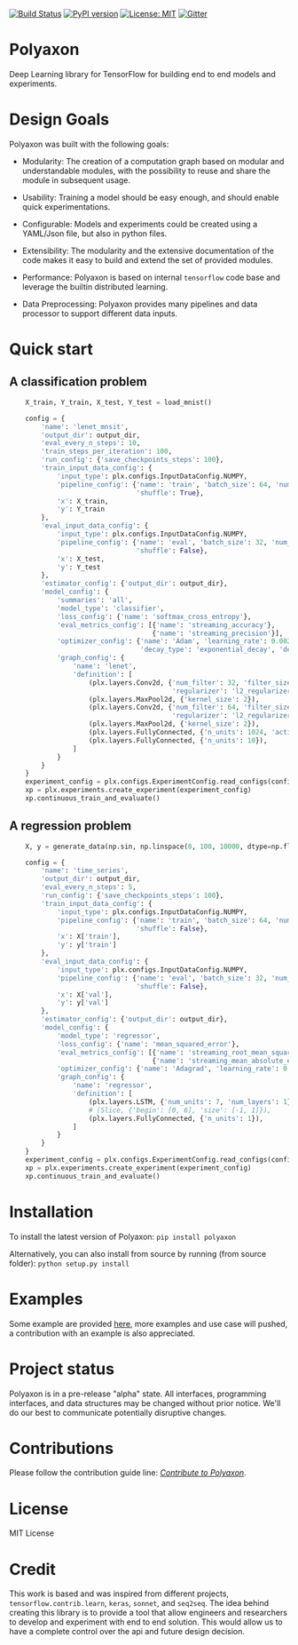 [![Build Status](https://travis-ci.org/polyaxon/polyaxon.svg?branch=master)](https://travis-ci.org/polyaxon/polyaxon)
[![PyPI version](https://badge.fury.io/py/polyaxon.svg)](https://badge.fury.io/py/polyaxon)
[![License: MIT](https://img.shields.io/badge/License-MIT-yellow.svg)](LICENCE)
[![Gitter](https://img.shields.io/gitter/room/nwjs/nw.js.svg)](https://gitter.im/polyaxon/polyaxon)

# Polyaxon

Deep Learning library for TensorFlow for building end to end models and experiments.

# Design Goals

Polyaxon was built with the following goals:

 * Modularity: The creation of a computation graph based on modular and understandable modules,
    with the possibility to reuse and share the module in subsequent usage.

 * Usability: Training a model should be easy enough, and should enable quick experimentations.

 * Configurable: Models and experiments could be created using a YAML/Json file, but also in python files.

 * Extensibility: The modularity and the extensive documentation of the code makes it easy to build and extend the set of provided modules.

 * Performance: Polyaxon is based on internal `tensorflow` code base and leverage the builtin distributed learning.

 * Data Preprocessing: Polyaxon provides many pipelines and data processor to support different data inputs.


# Quick start

## A classification problem

```python
    X_train, Y_train, X_test, Y_test = load_mnist()

    config = {
        'name': 'lenet_mnsit',
        'output_dir': output_dir,
        'eval_every_n_steps': 10,
        'train_steps_per_iteration': 100,
        'run_config': {'save_checkpoints_steps': 100},
        'train_input_data_config': {
            'input_type': plx.configs.InputDataConfig.NUMPY,
            'pipeline_config': {'name': 'train', 'batch_size': 64, 'num_epochs': None,
                                'shuffle': True},
            'x': X_train,
            'y': Y_train
        },
        'eval_input_data_config': {
            'input_type': plx.configs.InputDataConfig.NUMPY,
            'pipeline_config': {'name': 'eval', 'batch_size': 32, 'num_epochs': None,
                                'shuffle': False},
            'x': X_test,
            'y': Y_test
        },
        'estimator_config': {'output_dir': output_dir},
        'model_config': {
            'summaries': 'all',
            'model_type': 'classifier',
            'loss_config': {'name': 'softmax_cross_entropy'},
            'eval_metrics_config': [{'name': 'streaming_accuracy'},
                                    {'name': 'streaming_precision'}],
            'optimizer_config': {'name': 'Adam', 'learning_rate': 0.002,
                                 'decay_type': 'exponential_decay', 'decay_rate': 0.2},
            'graph_config': {
                'name': 'lenet',
                'definition': [
                    (plx.layers.Conv2d, {'num_filter': 32, 'filter_size': 5, 'strides': 1,
                                         'regularizer': 'l2_regularizer'}),
                    (plx.layers.MaxPool2d, {'kernel_size': 2}),
                    (plx.layers.Conv2d, {'num_filter': 64, 'filter_size': 5,
                                         'regularizer': 'l2_regularizer'}),
                    (plx.layers.MaxPool2d, {'kernel_size': 2}),
                    (plx.layers.FullyConnected, {'n_units': 1024, 'activation': 'tanh'}),
                    (plx.layers.FullyConnected, {'n_units': 10}),
                ]
            }
        }
    }
    experiment_config = plx.configs.ExperimentConfig.read_configs(config)
    xp = plx.experiments.create_experiment(experiment_config)
    xp.continuous_train_and_evaluate()
```

## A regression problem

```python
    X, y = generate_data(np.sin, np.linspace(0, 100, 10000, dtype=np.float32), time_steps=7)

    config = {
        'name': 'time_series',
        'output_dir': output_dir,
        'eval_every_n_steps': 5,
        'run_config': {'save_checkpoints_steps': 100},
        'train_input_data_config': {
            'input_type': plx.configs.InputDataConfig.NUMPY,
            'pipeline_config': {'name': 'train', 'batch_size': 64, 'num_epochs': None,
                                'shuffle': False},
            'x': X['train'],
            'y': y['train']
        },
        'eval_input_data_config': {
            'input_type': plx.configs.InputDataConfig.NUMPY,
            'pipeline_config': {'name': 'eval', 'batch_size': 32, 'num_epochs': None,
                                'shuffle': False},
            'x': X['val'],
            'y': y['val']
        },
        'estimator_config': {'output_dir': output_dir},
        'model_config': {
            'model_type': 'regressor',
            'loss_config': {'name': 'mean_squared_error'},
            'eval_metrics_config': [{'name': 'streaming_root_mean_squared_error'},
                                    {'name': 'streaming_mean_absolute_error'}],
            'optimizer_config': {'name': 'Adagrad', 'learning_rate': 0.1},
            'graph_config': {
                'name': 'regressor',
                'definition': [
                    (plx.layers.LSTM, {'num_units': 7, 'num_layers': 1}),
                    # (Slice, {'begin': [0, 6], 'size': [-1, 1]}),
                    (plx.layers.FullyConnected, {'n_units': 1}),
                ]
            }
        }
    }
    experiment_config = plx.configs.ExperimentConfig.read_configs(config)
    xp = plx.experiments.create_experiment(experiment_config)
    xp.continuous_train_and_evaluate()
```

# Installation

To install the latest version of Polyaxon: `pip install polyaxon`

Alternatively, you can also install from source by running (from source folder): `python setup.py install`

# Examples

Some example are provided [here](examples), more examples and use case will pushed, a contribution with an example is also appreciated.

# Project status

Polyaxon is in a pre-release "alpha" state. All interfaces, programming interfaces, and data structures may be changed without prior notice. 
We'll do our best to communicate potentially disruptive changes.

# Contributions

Please follow the contribution guide line: *[Contribute to Polyaxon](CONTRIBUTING.md)*.

# License

MIT License

# Credit

This work is based and was inspired from different projects, `tensorflow.contrib.learn`, `keras`, `sonnet`, and `seq2seq`.
The idea behind creating this library is to provide a tool that allow engineers and researchers to develop and experiment with end to end solution.
This would allow us to have a complete control over the api and future design decision.
